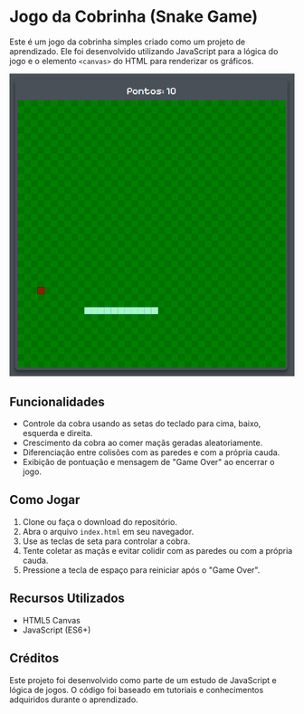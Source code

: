 # Jogo da Cobrinha (Snake Game)

Este é um jogo da cobrinha simples criado como um projeto de aprendizado. Ele foi desenvolvido utilizando JavaScript para a lógica do jogo e o elemento `<canvas>` do HTML para renderizar os gráficos.

![Screenshot](screenshot.png)

## Funcionalidades

- Controle da cobra usando as setas do teclado para cima, baixo, esquerda e direita.
- Crescimento da cobra ao comer maçãs geradas aleatoriamente.
- Diferenciação entre colisões com as paredes e com a própria cauda.
- Exibição de pontuação e mensagem de "Game Over" ao encerrar o jogo.

## Como Jogar

1. Clone ou faça o download do repositório.
2. Abra o arquivo `index.html` em seu navegador.
3. Use as teclas de seta para controlar a cobra.
4. Tente coletar as maçãs e evitar colidir com as paredes ou com a própria cauda.
5. Pressione a tecla de espaço para reiniciar após o "Game Over".

## Recursos Utilizados

- HTML5 Canvas
- JavaScript (ES6+)

## Créditos

Este projeto foi desenvolvido como parte de um estudo de JavaScript e lógica de jogos. O código foi baseado em tutoriais e conhecimentos adquiridos durante o aprendizado.
